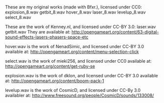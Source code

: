These are my original works (made with Bfxr.), licensed under CC0:
explosion_8.wav
getbit_8.wav
hover_8.wav
laser_8.wav
levelup_8.wav
select_8.wav

These are the work of Kenney.nl, and licensed under CC-BY 3.0:
laser.wav
getbit.wav
They are available at:
http://opengameart.org/content/63-digital-sound-effects-lasers-phasers-space-etc

hover.wav is the work of NenadSimic, and licensed under CC-BY 3.0 available at:
http://opengameart.org/content/menu-selection-click

select.wav is the work of mieki256, and licensed under CC0 available at:
http://opengameart.org/content/get-ruby-se

explosion.wav is the work of dklon, and licensed under CC-BY 3.0 available at:
http://opengameart.org/content/boom-pack-1

levelup.wav is the work of CosmicD, and licensed under CC-By 3.0 availabler at:
http://www.freesound.org/people/CosmicD/sounds/133008/